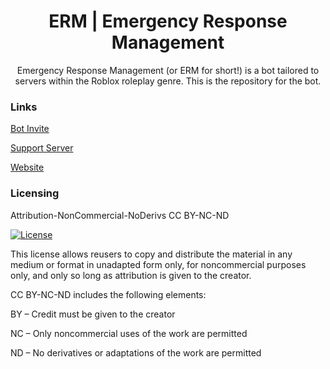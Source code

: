 <h1 align="center">ERM | Emergency Response Management</h1>

<p align="center">Emergency Response Management (or ERM for short!) is a bot tailored to servers within the Roblox roleplay genre. This is the repository for the bot. </p>

### Links

[Bot Invite](https://canary.discord.com/api/oauth2/authorize?client_id=978662093408591912&permissions=8&scope=applications.commands%20bot)

[Support Server](https://discord.gg/BGfyfqU5fx)

[Website](https://ermbot.xyz/)

### Licensing

Attribution-NonCommercial-NoDerivs
CC BY-NC-ND

[![License](https://licensebuttons.net/l/by-nc-nd/3.0/88x31.png)](https://top.gg/bot/978662093408591912)

This license allows reusers to copy and distribute the material in any medium or format in unadapted form only, for noncommercial purposes only, and only so long as attribution is given to the creator. 

CC BY-NC-ND includes the following elements:

BY  – Credit must be given to the creator

NC  – Only noncommercial uses of the work are permitted

ND  – No derivatives or adaptations of the work are permitted

